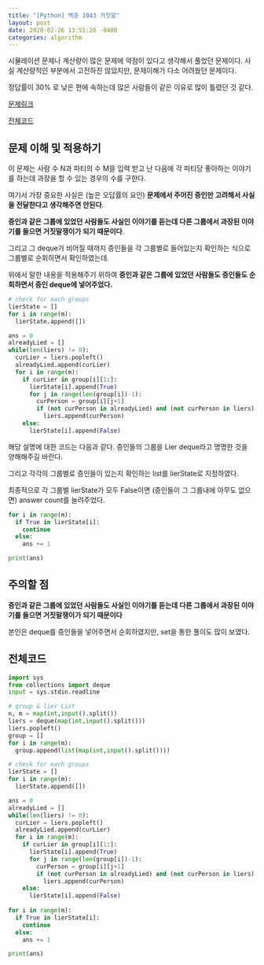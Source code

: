 ```yaml
---
title: "[Python] 백준 1043 거짓말"
layout: post
date: 2020-02-26 13:51:28 -0400
categories: algorithm
---
```



시뮬레이션 문제나 계산량이 많은 문제에 약점이 있다고 생각해서 풀었던 문제이다.
사실 계산량적인 부분에서 고전하진 않았지만, 문제이해가 다소 어려웠던 문제이다.

정답률이 30% 로 낮은 편에 속하는데 많은 사람들이 같은 이유로 많이 틀렸던 것 같다.

[문제링크](https://www.acmicpc.net/problem/1043)

[전체코드](https://github.com/dev-wd/boj-python-solved/blob/master/boj1043.py)

## 문제 이해 및 적용하기

이 문제는 사람 수 N과 파티의 수 M을 입력 받고 난 다음에 각 파티당 좋아하는 이야기를 하는데 과장을 할 수 있는 경우의 수를 구한다. 

여기서 가장 중요한 사실은 (높은 오답률의 요인) __문제에서 주어진 증인만 고려해서 사실을 전달한다고 생각해주면 안된다__. 

__증인과 같은 그룹에 있었던 사람들도 사실인 이야기를 듣는데 다른 그룹에서 과장된 이야기를 들으면 거짓말쟁이가 되기 때문이다__.

그리고 그 deque가 비어질 때까지 증인들을 각 그룹별로 들어있는지 확인하는 식으로 그룹별로 순회하면서 확인하였는데. 

위에서 말한 내용을 적용해주기 위하여  __증인과 같은 그룹에 있었던 사람들도 증인들도 순회하면서 증인 deque에 넣어주었다.__



```python
# check for each groups
lierState = []
for i in range(m):
  lierState.append([])

ans = 0
alreadyLied = []
while(len(liers) != 0):
  curLier = liers.popleft()
  alreadyLied.append(curLier)
  for i in range(m):
    if curLier in group[i][1:]:
      lierState[i].append(True)
      for j in range(len(group[i])-1):
        curPerson = group[i][j+1]
        if (not curPerson in alreadyLied) and (not curPerson in liers):
          liers.append(curPerson)
    else:
      lierState[i].append(False)

```

해당 설명에 대한 코드는 다음과 같다.
증인들의 그룹을 Lier deque라고 명명한 것을 양해해주길 바란다.

그리고 각각의 그룹별로 증인들이 있는지 확인하는 list를 lierState로 지정하였다.

최종적으로 각 그룹별 lierState가 모두 False이면 (증인들이 그 그룹내에 아무도 없으면) answer count를 늘려주었다.

```python
for i in range(m):
  if True in lierState[i]:
    continue
  else:
    ans += 1

print(ans)
```

## 주의할 점 
__증인과 같은 그룹에 있었던 사람들도 사실인 이야기를 듣는데 다른 그룹에서 과장된 이야기를 들으면 거짓말쟁이가 되기 때문이다__

본인은 deque를 증인들을 넣어주면서 순회하였지만, set을 통한 풀이도 많이 보였다.

## 전체코드

```python
import sys
from collections import deque
input = sys.stdin.readline

# group & lier List
n, m = map(int,input().split())
liers = deque(map(int,input().split()))
liers.popleft()
group = []
for i in range(m):
  group.append(list(map(int,input().split())))

# check for each groups
lierState = []
for i in range(m):
  lierState.append([])

ans = 0
alreadyLied = []
while(len(liers) != 0):
  curLier = liers.popleft()
  alreadyLied.append(curLier)
  for i in range(m):
    if curLier in group[i][1:]:
      lierState[i].append(True)
      for j in range(len(group[i])-1):
        curPerson = group[i][j+1]
        if (not curPerson in alreadyLied) and (not curPerson in liers):
          liers.append(curPerson)
    else:
      lierState[i].append(False)
         
for i in range(m):
  if True in lierState[i]:
    continue
  else:
    ans += 1

print(ans)

```

